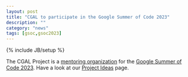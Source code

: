 ```yaml
---
layout: post
title: "CGAL to participate in the Google Summer of Code 2023"
description: ""
category: "news"
tags: [gsoc,gsoc2023]
---
```

{% include JB/setup %}

The CGAL Project is a <a href="https://summerofcode.withgoogle.com/programs/2023/organizations/cgal-project">mentoring organization</a>
for the <a href="https://summerofcode.withgoogle.com/programs/2023">Google Summer of Code 2023</a>.
Have a look at our <a href="https://github.com/CGAL/cgal/wiki/Project-Ideas">Project Ideas</a> page.
